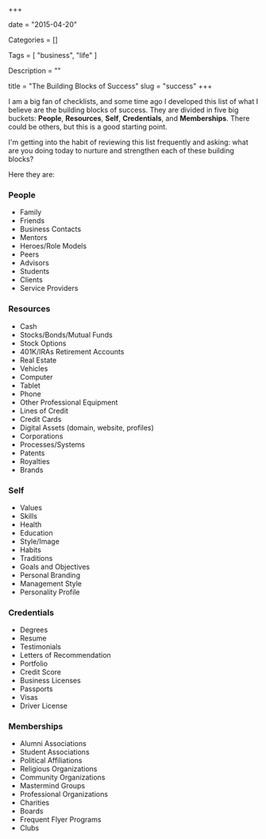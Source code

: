 +++

date = "2015-04-20"

Categories = []

Tags = [ "business", "life" ]

Description = ""

title = "The Building Blocks of Success"
slug = "success"
+++



I am a big fan of checklists, and some time ago I developed this list of what I believe are the building blocks of success. They are divided in five big buckets: **People**, **Resources**, **Self**, **Credentials**, and **Memberships**. There could be others, but this is a good starting point. 

I'm getting into the habit of reviewing this list frequently and asking: what are you doing today to nurture and strengthen each of these building blocks?

Here they are:

### People

* Family
* Friends
* Business Contacts
* Mentors
* Heroes/Role Models
* Peers
* Advisors
* Students
* Clients
* Service Providers



### Resources

* Cash
* Stocks/Bonds/Mutual Funds
* Stock Options
* 401K/IRAs Retirement Accounts
* Real Estate
* Vehicles
* Computer
* Tablet
* Phone
* Other Professional Equipment
* Lines of Credit
* Credit Cards
* Digital Assets (domain, website, profiles)
* Corporations
* Processes/Systems
* Patents
* Royalties
* Brands



### Self

* Values
* Skills
* Health
* Education
* Style/Image
* Habits
* Traditions
* Goals and Objectives
* Personal Branding
* Management Style
* Personality Profile




### Credentials

* Degrees
* Resume
* Testimonials
* Letters of Recommendation
* Portfolio
* Credit Score
* Business Licenses
* Passports
* Visas
* Driver License


### Memberships

* Alumni Associations
* Student Associations
* Political Affiliations
* Religious Organizations
* Community Organizations
* Mastermind Groups
* Professional Organizations
* Charities
* Boards
* Frequent Flyer Programs
* Clubs
